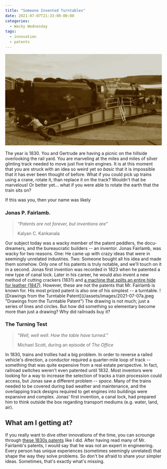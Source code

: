 ```yaml
---
title: "Someone Invented Turntables"
date: 2021-07-07T21:33:00-00:00
categories:
  - Wacky Wednesday
tags:
  - innovation
  - patents
---
```


![Someone Invented Turntables](/assets/images/2021-07-07.jpeg "Someone Invented Turntables")

The year is 1830.  You and Gertrude are having a picnic on the hillside overlooking the rail yard.  You are marveling at the miles and miles of silver glinting track needed to move just five train engines.  It is at this moment that you are struck with an idea so weird yet so *basic* that it is impossible that it has ever been thought of before.  What if you could pick up trains using a crane, rotate it, than replace it on the track?  Wouldn't that be marvelous!  Or better yet... what if you were able to rotate the earth that the train sits on?

If this was you, then your name was likely

### Jonas P. Fairlamb.
> *“Patents are not forever, but inventions are”*
> 
> Kalyan C. Kankanala

Our subject today was a wacky member of the patent peddlers, the docu-dreamers, and the bureaucratic builders -- an inventor.  Jonas Fairlamb, was wacky for two reasons.  One: He came up with crazy ideas that were in seemingly unrelated industries.  Two: Someone bought all his idea and made them somehow.  Only one of his patents is truly notable, and we'll touch on it in a second.  Jonas first invention was recorded in 1823 when he patented a new type of canal lock. Later in his career, he would also invent a new method of cutting crackers (1831) and [a machine that splits an entire hide for leather (1847)](http://genealogytrails.com/del/patents.html).  However, these are not the patents that Mr. Fairlamb is known for.  His most prized patent is also one of his simplest -- a turntable.
![Drawings from the Turntable Patent]((/assets/images/2021-07-07a.jpeg "Drawings from the Turntable Patent")
The drawing is not much; just a series of lines and circles. But how did something so elementary become more than just a drawing?  Why did railroads buy it?

### The Turning Test
> *"Well, well well. How the table have turned."*
> 
> Michael Scott, during an episode of *The Office*

In 1830, trains and trollies had a big problem.  In order to reverse a railed vehicle's direction, a conductor required a quarter-mile loop of track -- something that was quite expensive from a real estate perspective.  In fact, railroad switches weren't even patented until 1832.  Most inventors were looking for a way to increase the selection of tracks a train procession could access, but Jonas saw a different problem -- *space*.  Many of the trains needed to be covered during bad weather and maintenance, and the overlapping track designs required to get engines into buildings were expansive and complex.  Jonas' first invention, a canal lock, had prepared him to think outside the box regarding transport mediums (e.g. water, land, air).  

## What am I getting at?
If you really want to dive other innovations of the time, you can scrounge through [these 1830s patents](https://hdl.handle.net/2027/loc.ark:/13960/t4fn21t1w) like I did. After having read many of Mr. Fairlamb's patents, I would say that he was not an expert in engineering.  Every person has unique experiences (sometimes seemingly unrelated) that shape the way they solve problems.  So don't be afraid to share your simpler ideas.  Sometimes, that's exactly what's missing.
